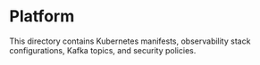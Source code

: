 # Platform

This directory contains Kubernetes manifests, observability stack configurations, Kafka topics, and security policies.
